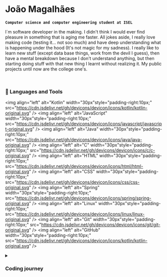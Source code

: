 # João Magalhães

**`Computer science and computer engineering student at ISEL`**

I´m software developer in the making. I didn't think I would ever find pleasure in something that is aging me faster. All jokes aside, I really  love making code (testing it... not soo much) and have deep understanding what is happening under the hood (It's not magic for my sadness). I really like to learn new stuff (except data base things, work from the devil I guess), then have a mental breakdown because I don't understand anything, but then starting doing stuff with that new thing I learnt without realizing it.
My public projects until now are the college one's.

<br/>

### :toolbox: Languages and Tools
<img align="left" alt="Kotlin" width="30px"style="padding-right:10px;" src="https://cdn.jsdelivr.net/gh/devicons/devicon/icons/kotlin/kotlin-original.svg" />
<img align="left" alt="JavaScript" width="30px"style="padding-right:10px;" src="https://cdn.jsdelivr.net/gh/devicons/devicon/icons/javascript/javascript-original.svg" />
<img align="left" alt="Java" width="30px"style="padding-right:10px;" src="https://cdn.jsdelivr.net/gh/devicons/devicon/icons/java/java-original.svg" />
<img align="left" alt="C" width="30px"style="padding-right:10px;" src="https://cdn.jsdelivr.net/gh/devicons/devicon/icons/c/c-original.svg" />
<img align="left" alt="HTML" width="30px"style="padding-right:10px;" src="https://cdn.jsdelivr.net/gh/devicons/devicon/icons/html/html-original.svg" />
<img align="left" alt="CSS" width="30px"style="padding-right:10px;" src="https://cdn.jsdelivr.net/gh/devicons/devicon/icons/css/css-original.svg" />
<img align="left" alt="Spring" width="30px"style="padding-right:10px;" src="https://cdn.jsdelivr.net/gh/devicons/devicon/icons/spring/spring-original.svg" />
<img align="left" alt="Linux" width="30px"style="padding-right:10px;" src="https://cdn.jsdelivr.net/gh/devicons/devicon/icons/linux/linux-original.svg" />
<img align="left" alt="Git" width="30px"style="padding-right:10px;" src="https://cdn.jsdelivr.net/gh/devicons/devicon/icons/git/git-original.svg" />
<img align="left" alt="GitHub" width="30px"style="padding-right:10px;" src="https://cdn.jsdelivr.net/gh/devicons/devicon/icons/kotlin/kotlin-original.svg" />
<br/>

<details>
 <summary><h3> Coding journey </h3></summary>
 I started my coding journey at college. I did't know anything about coding. I knew it was just a bunch of colorful words that did magic. When I started coding I hated it, I didn't know how to express an idea in code, like how am I suppose to do a game with for, while, if... What really kept me going was the hardware part (what a crazy time that was). After some time, I started to enjoy coding because I begun to understand the basics and started to resolve problems that seemed impossible before.
 For the future I want to learn new languages like C++, Typescript, GO, Scala..., and improve my programming skills in general. 
